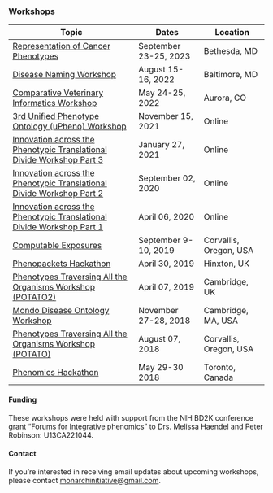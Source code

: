 ### Workshops

Topic | Dates | Location
-- | -- | --
[Representation of Cancer Phenotypes](pages/cancer-phenotypes.md) | September 23-25, 2023 | Bethesda, MD
[Disease Naming Workshop](pages/disease-naming.md) | August 15-16, 2022 | Baltimore, MD
[Comparative Veterinary Informatics Workshop](pages/veterinary.md) | May 24-25, 2022 | Aurora, CO
[3rd Unified Phenotype Ontology (uPheno) Workshop](pages/potato.md) | November 15, 2021 | Online
[Innovation across the Phenotypic Translational Divide Workshop Part 3](pages/clin-phen-webinar-part-3.md) | January 27, 2021 | Online
[Innovation across the Phenotypic Translational Divide Workshop Part 2](pages/clin-phen-webinar-part-2.md) | September 02, 2020 | Online
[Innovation across the Phenotypic Translational Divide Workshop Part 1](pages/clin-phen-webinar.md) | April 06, 2020 | Online
[Computable Exposures](pages/exposures.md) | September 9-10, 2019 | Corvallis, Oregon, USA
[Phenopackets Hackathon](pages/phenopackets.md) | April 30, 2019 | Hinxton, UK
[Phenotypes Traversing All the Organisms Workshop (POTATO2)](pages/potato.md) | April 07, 2019 | Cambridge, UK
[Mondo Disease Ontology Workshop](pages/mondo.md) | November 27-28, 2018 | Cambridge, MA, USA
[Phenotypes Traversing All the Organisms Workshop (POTATO)](pages/potato.md) | August 07, 2018  | Corvallis, Oregon, USA
[Phenomics Hackathon](pages/phenomics.md) | May 29-30 2018 | Toronto, Canada 

#### Funding
These workshops were held with support from the NIH BD2K conference grant “Forums for Integrative phenomics” to Drs. Melissa Haendel and Peter Robinson: U13CA221044.

#### Contact
If you’re interested in receiving email updates about upcoming workshops, please contact [monarchinitiative@gmail.com](mailto:monarchinitiative@gmail.com).
